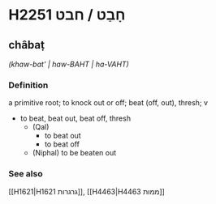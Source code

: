 # H2251 חָבַט / חבט

## châbaṭ

_(khaw-bat' | haw-BAHT | ha-VAHT)_

### Definition

a primitive root; to knock out or off; beat (off, out), thresh; v

- to beat, beat out, beat off, thresh
  - (Qal)
    - to beat out
    - to beat off
  - (Niphal) to be beaten out

### See also

[[H1621|H1621 גרגרות]], [[H4463|H4463 ממות]]
